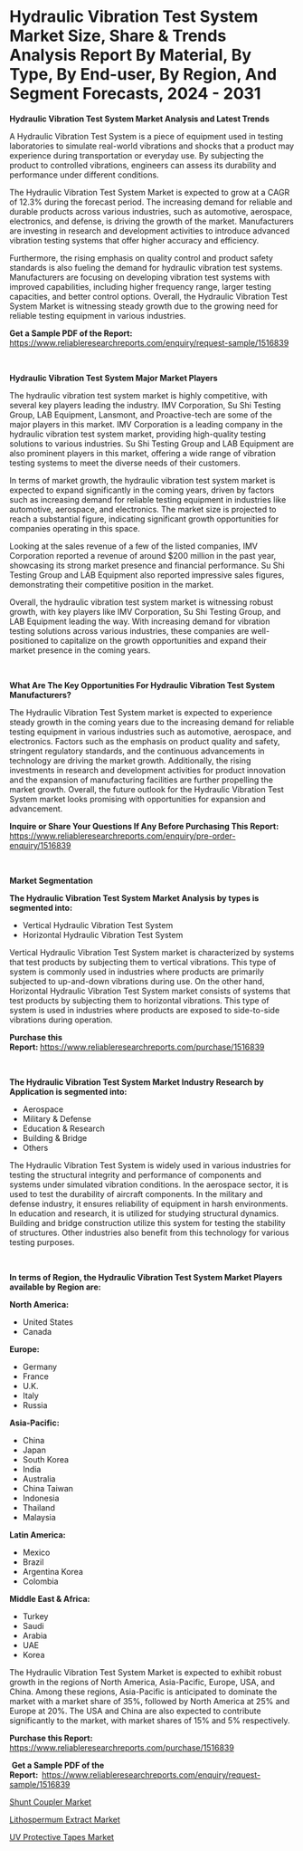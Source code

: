 <p><h1>Hydraulic Vibration Test System Market Size, Share & Trends Analysis Report By Material, By Type, By End-user, By Region, And Segment Forecasts, 2024 - 2031</h1></p><p><strong>Hydraulic Vibration Test System Market Analysis and Latest Trends</strong></p>
<p><p>A Hydraulic Vibration Test System is a piece of equipment used in testing laboratories to simulate real-world vibrations and shocks that a product may experience during transportation or everyday use. By subjecting the product to controlled vibrations, engineers can assess its durability and performance under different conditions.</p><p>The Hydraulic Vibration Test System Market is expected to grow at a CAGR of 12.3% during the forecast period. The increasing demand for reliable and durable products across various industries, such as automotive, aerospace, electronics, and defense, is driving the growth of the market. Manufacturers are investing in research and development activities to introduce advanced vibration testing systems that offer higher accuracy and efficiency.</p><p>Furthermore, the rising emphasis on quality control and product safety standards is also fueling the demand for hydraulic vibration test systems. Manufacturers are focusing on developing vibration test systems with improved capabilities, including higher frequency range, larger testing capacities, and better control options. Overall, the Hydraulic Vibration Test System Market is witnessing steady growth due to the growing need for reliable testing equipment in various industries.</p></p>
<p><strong>Get a Sample PDF of the Report:&nbsp;</strong> <a href="https://www.reliableresearchreports.com/enquiry/request-sample/1516839">https://www.reliableresearchreports.com/enquiry/request-sample/1516839</a></p>
<p>&nbsp;</p>
<p><strong>Hydraulic Vibration Test System Major Market Players</strong></p>
<p><p>The hydraulic vibration test system market is highly competitive, with several key players leading the industry. IMV Corporation, Su Shi Testing Group, LAB Equipment, Lansmont, and Proactive-tech are some of the major players in this market. IMV Corporation is a leading company in the hydraulic vibration test system market, providing high-quality testing solutions to various industries. Su Shi Testing Group and LAB Equipment are also prominent players in this market, offering a wide range of vibration testing systems to meet the diverse needs of their customers.</p><p>In terms of market growth, the hydraulic vibration test system market is expected to expand significantly in the coming years, driven by factors such as increasing demand for reliable testing equipment in industries like automotive, aerospace, and electronics. The market size is projected to reach a substantial figure, indicating significant growth opportunities for companies operating in this space.</p><p>Looking at the sales revenue of a few of the listed companies, IMV Corporation reported a revenue of around $200 million in the past year, showcasing its strong market presence and financial performance. Su Shi Testing Group and LAB Equipment also reported impressive sales figures, demonstrating their competitive position in the market.</p><p>Overall, the hydraulic vibration test system market is witnessing robust growth, with key players like IMV Corporation, Su Shi Testing Group, and LAB Equipment leading the way. With increasing demand for vibration testing solutions across various industries, these companies are well-positioned to capitalize on the growth opportunities and expand their market presence in the coming years.</p></p>
<p>&nbsp;</p>
<p><strong>What Are The Key Opportunities For Hydraulic Vibration Test System Manufacturers?</strong></p>
<p><p>The Hydraulic Vibration Test System market is expected to experience steady growth in the coming years due to the increasing demand for reliable testing equipment in various industries such as automotive, aerospace, and electronics. Factors such as the emphasis on product quality and safety, stringent regulatory standards, and the continuous advancements in technology are driving the market growth. Additionally, the rising investments in research and development activities for product innovation and the expansion of manufacturing facilities are further propelling the market growth. Overall, the future outlook for the Hydraulic Vibration Test System market looks promising with opportunities for expansion and advancement.</p></p>
<p><strong>Inquire or Share Your Questions If Any Before Purchasing This Report:</strong> <a href="https://www.reliableresearchreports.com/enquiry/pre-order-enquiry/1516839">https://www.reliableresearchreports.com/enquiry/pre-order-enquiry/1516839</a></p>
<p>&nbsp;</p>
<p><strong>Market Segmentation</strong></p>
<p><strong>The Hydraulic Vibration Test System Market Analysis by types is segmented into:</strong></p>
<p><ul><li>Vertical Hydraulic Vibration Test System</li><li>Horizontal Hydraulic Vibration Test System</li></ul></p>
<p><p>Vertical Hydraulic Vibration Test System market is characterized by systems that test products by subjecting them to vertical vibrations. This type of system is commonly used in industries where products are primarily subjected to up-and-down vibrations during use. On the other hand, Horizontal Hydraulic Vibration Test System market consists of systems that test products by subjecting them to horizontal vibrations. This type of system is used in industries where products are exposed to side-to-side vibrations during operation.</p></p>
<p><strong>Purchase this Report:&nbsp;</strong><a href="https://www.reliableresearchreports.com/purchase/1516839">https://www.reliableresearchreports.com/purchase/1516839</a></p>
<p>&nbsp;</p>
<p><strong>The Hydraulic Vibration Test System Market Industry Research by Application is segmented into:</strong></p>
<p><ul><li>Aerospace</li><li>Military & Defense</li><li>Education & Research</li><li>Building & Bridge</li><li>Others</li></ul></p>
<p><p>The Hydraulic Vibration Test System is widely used in various industries for testing the structural integrity and performance of components and systems under simulated vibration conditions. In the aerospace sector, it is used to test the durability of aircraft components. In the military and defense industry, it ensures reliability of equipment in harsh environments. In education and research, it is utilized for studying structural dynamics. Building and bridge construction utilize this system for testing the stability of structures. Other industries also benefit from this technology for various testing purposes.</p></p>
<p>&nbsp;</p>
<p><strong>In terms of Region, the Hydraulic Vibration Test System Market Players available by Region are:</strong></p>
<p>
    <p> <strong> North America: </strong>
        <ul>
            <li>United States</li>
            <li>Canada</li>
        </ul>
        </p> 
    <p> <strong> Europe: </strong>
        <ul>
            <li>Germany</li>
            <li>France</li>
            <li>U.K.</li>
            <li>Italy</li>
            <li>Russia</li>
        </ul>
        </p> 
    <p> <strong> Asia-Pacific: </strong>
        <ul>
            <li>China</li>
            <li>Japan</li>
            <li>South Korea</li>
            <li>India</li>
            <li>Australia</li>
            <li>China Taiwan</li>
            <li>Indonesia</li>
            <li>Thailand</li>
            <li>Malaysia</li>
        </ul>
        </p> 
    <p> <strong> Latin America: </strong>
        <ul>
            <li>Mexico</li>
            <li>Brazil</li>
            <li>Argentina Korea</li>
            <li>Colombia</li>
        </ul>
        </p> 
    <p> <strong> Middle East & Africa: </strong>
        <ul>
            <li>Turkey</li>
            <li>Saudi</li>
            <li>Arabia</li>
            <li>UAE</li>
            <li>Korea</li>
        </ul>
    </p>
    </p>
<p><p>The Hydraulic Vibration Test System Market is expected to exhibit robust growth in the regions of North America, Asia-Pacific, Europe, USA, and China. Among these regions, Asia-Pacific is anticipated to dominate the market with a market share of 35%, followed by North America at 25% and Europe at 20%. The USA and China are also expected to contribute significantly to the market, with market shares of 15% and 5% respectively.</p></p>
<p><strong>Purchase this Report: </strong><a href="https://www.reliableresearchreports.com/purchase/1516839">https://www.reliableresearchreports.com/purchase/1516839</a></p>
<p>&nbsp;<strong>Get a Sample PDF of the Report:&nbsp;&nbsp;</strong><a href="https://www.reliableresearchreports.com/enquiry/request-sample/1516839">https://www.reliableresearchreports.com/enquiry/request-sample/1516839</a></p>
<p><strong></strong></p>
<p><p><a href="https://view.publitas.com/reportprime-1/shunt-coupler-market-size-share-trends-analysis-report-by-material-by-type-by-end-user-by-region-and-segment-forecasts-2024-2031/">Shunt Coupler Market</a></p><p><a href="https://view.publitas.com/reportprime-1/lithospermum-extract-market-share-market-new-trends-analysis-report-by-type-by-application-by-end-use-by-region-and-segment-forecasts-2024-2031/">Lithospermum Extract Market</a></p><p><a href="https://view.publitas.com/reportprime-1/uv-protective-tapes-market-growth-market-trends-covid-19-impact-and-forecasts-for-period-from-2024-2031/">UV Protective Tapes Market</a></p></p>